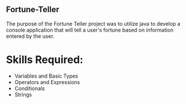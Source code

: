 ## Fortune-Teller
The purpose of the Fortune Teller project was to utilize java to develop a console application that will tell 
a user's fortune based on information entered by the user.

# Skills Required:
* Variables and Basic Types
* Operators and Expressions
* Conditionals
* Strings
